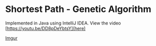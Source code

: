 # Shortest Path - Genetic Algorithm
Implemented in Java using IntelliJ IDEA.
View the video [https://youtu.be/DD8pDeYbtsY](here)

[Imgur](https://i.imgur.com/uArJPh3.png)
